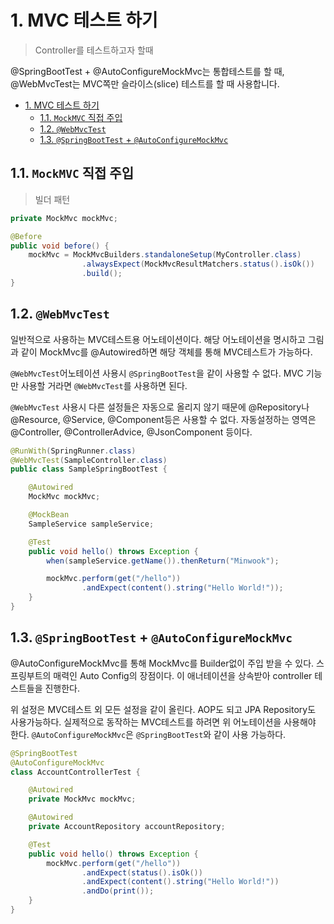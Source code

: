 # 1. MVC 테스트 하기
> Controller를 테스트하고자 할때

@SpringBootTest + @AutoConfigureMockMvc는 통합테스트를 할 때, @WebMvcTest는 MVC쪽만 슬라이스(slice) 테스트를 할 때 사용합니다.


<!-- TOC -->

- [1. MVC 테스트 하기](#1-mvc-%ed%85%8c%ec%8a%a4%ed%8a%b8-%ed%95%98%ea%b8%b0)
  - [1.1. `MockMVC` 직접 주입](#11-mockmvc-%ec%a7%81%ec%a0%91-%ec%a3%bc%ec%9e%85)
  - [1.2. `@WebMvcTest`](#12-webmvctest)
  - [1.3. `@SpringBootTest` + `@AutoConfigureMockMvc`](#13-springboottest--autoconfiguremockmvc)

<!-- /TOC -->

## 1.1. `MockMVC` 직접 주입
> 빌더 패턴

```java
private MockMvc mockMvc;

@Before
public void before() {
  	mockMvc = MockMvcBuilders.standaloneSetup(MyController.class)
          	    .alwaysExpect(MockMvcResultMatchers.status().isOk())
           	    .build();
}
```


## 1.2. `@WebMvcTest`
일반적으로 사용하는 MVC테스트용 어노테이션이다.
해당 어노테이션을 명시하고 그림과 같이 MockMvc를 @Autowired하면 해당 객체를 통해 MVC테스트가 가능하다. 

`@WebMvcTest`어노테이션 사용시 `@SpringBootTest`을 같이 사용할 수 없다. MVC 기능만 사용할 거라면 `@WebMvcTest`를 사용하면 된다.

`@WebMvcTest` 사용시 다른 설정들은 자동으로 올리지 않기 때문에 @Repository나 @Resource, @Service, @Component등은 사용할 수 없다. 자동설정하는 영역은 @Controller, @ControllerAdvice, @JsonComponent 등이다.

```java
@RunWith(SpringRunner.class)
@WebMvcTest(SampleController.class)
public class SampleSpringBootTest {

    @Autowired
    MockMvc mockMvc;

    @MockBean
    SampleService sampleService;

    @Test
    public void hello() throws Exception {
        when(sampleService.getName()).thenReturn("Minwook");

        mockMvc.perform(get("/hello"))
                .andExpect(content().string("Hello World!"));
    }
}

```


## 1.3. `@SpringBootTest` + `@AutoConfigureMockMvc`
@AutoConfigureMockMvc를 통해 MockMvc를 Builder없이 주입 받을 수 있다. 스프링부트의 매력인 Auto Config의 장점이다. 이 애너테이션을 상속받아 controller 테스트들을 진행한다. 

위 설정은 MVC테스트 외 모든 설정을 같이 올린다. AOP도 되고 JPA Repository도 사용가능하다. 실제적으로 동작하는 MVC테스트를 하려면 위 어노테이션을 사용해야 한다. `@AutoConfigureMockMvc`은 `@SpringBootTest`와 같이 사용 가능하다.


```java
@SpringBootTest
@AutoConfigureMockMvc
class AccountControllerTest {

    @Autowired
    private MockMvc mockMvc;

    @Autowired
    private AccountRepository accountRepository;

    @Test
    public void hello() throws Exception {
        mockMvc.perform(get("/hello"))
                .andExpect(status().isOk())
                .andExpect(content().string("Hello World!"))
                .andDo(print());
    }
}
```